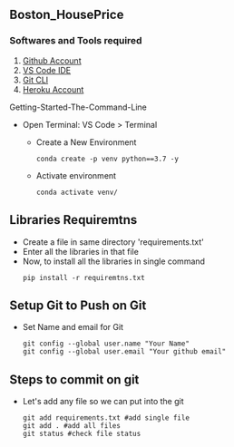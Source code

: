 ## Boston_HousePrice
### Softwares and Tools required

1. [Github Account](https://github.com)
2. [VS Code IDE](https://code.visualstudio.com/download)
3. [Git CLI](https://git-scm.com/downloads)
4. [Heroku Account](https://www.heroku.com/)

Getting-Started-The-Command-Line
- Open Terminal: VS Code > Terminal
    - Create a New Environment
        ```
        conda create -p venv python==3.7 -y
        ```

    - Activate environment
        ```
        conda activate venv/
        ```

## Libraries Requiremtns
- Create a file in same directory 'requirements.txt'
- Enter all the libraries in that file 
- Now, to install all the libraries in single command
    ```
    pip install -r requiremtns.txt
    ```


## Setup Git to Push on Git
- Set Name and email for Git
    ```
    git config --global user.name "Your Name"
    git config --global user.email "Your github email"
    ```
## Steps to commit on git
- Let's add any file so we can put into the git 
    ```
    git add requirements.txt #add single file
    git add . #add all files
    git status #check file status
    ```
